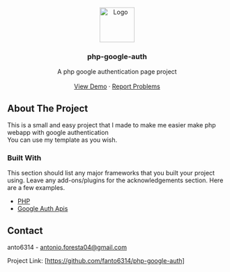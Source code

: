 <br />
<p align="center">
  <a href="https://github.com/fanto6314/php-google-auth">
    <img src="https://upload.wikimedia.org/wikipedia/commons/thumb/5/53/Google_%22G%22_Logo.svg/2048px-Google_%22G%22_Logo.svg.png" alt="Logo" width="80" height="80">
  </a>

  <h3 align="center">php-google-auth</h3>

  <p align="center">
    A php google authentication page project
    <br />
    <br />
    <a href="http://dev.anto6314.tech/dev/google-auth/">View Demo</a>
    ·
    <a href="https://github.com/fanto6314/php-google-auth/issues">Report Problems</a>
  </p>
</p>

## About The Project

This is a small and easy project that I made to make me easier make php webapp with google authentication
<br />
You can use my template as you wish.

### Built With

This section should list any major frameworks that you built your project using. Leave any add-ons/plugins for the acknowledgements section. Here are a few examples.
* [PHP](https://www.php.net/)
* [Google Auth Apis](https://github.com/googleapis/google-auth-library-php)

## Contact

anto6314 - antonio.foresta04@gmail.com

Project Link: [https://github.com/fanto6314/php-google-auth]
